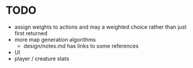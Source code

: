 # TODO

- assign weights to actions and may a weighted choice rather than just first returned
- more map generation algorithms
  - design/notes.md has links to some references
- UI
- player / creature stats
